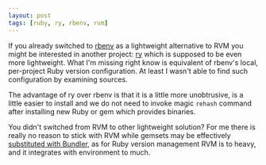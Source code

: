 ```yaml
---
layout: post
tags: [ruby, ry, rbenv, rvm]
---
```

If you already switched to
[rbenv](https://github.com/sstephenson/rbenv) as a lightweight
alternative to RVM you might be interested in another project:
[ry](https://github.com/jayferd/ry) which is supposed to be even more
lightweight. What I'm missing right know is equivalent of rbenv's
local, per-project Ruby version configuration. At least I wasn't able
to find such configuration by examining sources.

The advantage of ry over rbenv is that it is a little more
unobtrusive, is a little easier to install and we do not need to
invoke magic `rehash` command after installing new Ruby or gem
which provides binaries.

You didn't switched from RVM to other lightweight solution? For me there
is really no reason to stick with RVM while gemsets may be effectively
[substituted with Bundler](http://rakeroutes.com/blog/how-to-use-bundler-instead-of-rvm-gemsets/),
as for Ruby version management RVM is to heavy, and it integrates with
environment to much.
